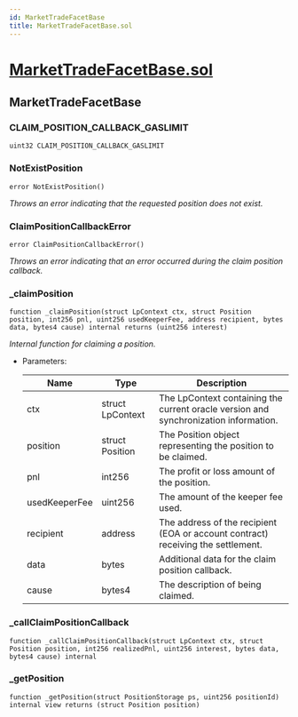 ```yaml
---
id: MarketTradeFacetBase
title: MarketTradeFacetBase.sol
---
```

# [MarketTradeFacetBase.sol](https://github.com/chromatic-protocol/contracts/tree/main/contracts/core/facets/market/MarketTradeFacetBase.sol)

## MarketTradeFacetBase

### CLAIM_POSITION_CALLBACK_GASLIMIT

```solidity
uint32 CLAIM_POSITION_CALLBACK_GASLIMIT
```

### NotExistPosition

```solidity
error NotExistPosition()
```

_Throws an error indicating that the requested position does not exist._

### ClaimPositionCallbackError

```solidity
error ClaimPositionCallbackError()
```

_Throws an error indicating that an error occurred during the claim position callback._

### _claimPosition

```solidity
function _claimPosition(struct LpContext ctx, struct Position position, int256 pnl, uint256 usedKeeperFee, address recipient, bytes data, bytes4 cause) internal returns (uint256 interest)
```

_Internal function for claiming a position._

- Parameters:

  | Name | Type | Description |
  | ---- | ---- | ----------- |
  | ctx | struct LpContext | The LpContext containing the current oracle version and synchronization information. |
  | position | struct Position | The Position object representing the position to be claimed. |
  | pnl | int256 | The profit or loss amount of the position. |
  | usedKeeperFee | uint256 | The amount of the keeper fee used. |
  | recipient | address | The address of the recipient (EOA or account contract) receiving the settlement. |
  | data | bytes | Additional data for the claim position callback. |
  | cause | bytes4 | The description of being claimed. |

### _callClaimPositionCallback

```solidity
function _callClaimPositionCallback(struct LpContext ctx, struct Position position, int256 realizedPnl, uint256 interest, bytes data, bytes4 cause) internal
```

### _getPosition

```solidity
function _getPosition(struct PositionStorage ps, uint256 positionId) internal view returns (struct Position position)
```

